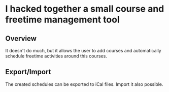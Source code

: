 # I hacked together a small course and freetime management tool

## Overview

It doesn't do much, but it allows the user to add courses and automatically schedule freetime activities around this courses.

## Export/Import

The created schedules can be exported to iCal files. Import it also possible.
